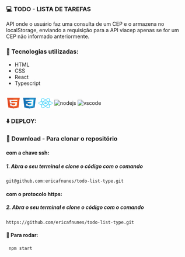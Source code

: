 ### :computer: TODO - LISTA DE TAREFAS 

API onde o usuário faz uma consulta de um CEP e o armazena no localStorage, enviando a requisição para a API viacep
apenas se for um CEP não informado anteriormente.

### :rocket: Tecnologias utilizadas:

- HTML
- CSS
- React
- Typescript

<div style="display: inline_block"><br>
  <img align="center" alt="HTML" height="30" width="40" src="https://raw.githubusercontent.com/devicons/devicon/master/icons/html5/html5-original.svg">
  <img align="center" alt="CSS" height="30" width="40" src="https://raw.githubusercontent.com/devicons/devicon/master/icons/css3/css3-original.svg">
  <img align="center" alt="Js" height="30" width="40" src="https://raw.githubusercontent.com/devicons/devicon/master/icons/react/react-original.svg">
  <img  align="center" alt="nodejs" height="30" width="40" src="https://cdn.jsdelivr.net/gh/devicons/devicon/icons/typescript/typescript-original.svg" />
 <img  align="center" alt="vscode" height="30" width="40" src="https://cdn.jsdelivr.net/gh/devicons/devicon/icons/vscode/vscode-original-wordmark.svg" />
</div>

### :arrow_down: DEPLOY:



### :floppy_disk: Download - Para clonar o repositório

#### com a chave ssh:

##### 1. Abra o seu terminal e clone o código com o comando

    git@github.com:ericafnunes/todo-list-type.git

#### com o protocolo https:

##### 2. Abra o seu terminal e clone o código com o comando

    https://github.com/ericafnunes/todo-list-type.git

#### :wrench: Para rodar:

     npm start
